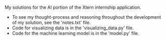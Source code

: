 
My solutions for the AI portion of the Xtern internship application.

- To see my thought-process and reasoning throughout the development of my solution, see the 'notes.txt' file.
- Code for visualizing data is in the 'visualizing_data.py' file.
- Code for the machine learning model is in the 'model.py' file.
